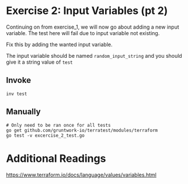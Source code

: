 # Exercise 2: Input Variables (pt 2)

Continuing on from exercise_1, we will now go about adding a new input variable. The test here will fail due to input variable not existing.

Fix this by adding the wanted input variable.

The input variable should be named `random_input_string` and you should give it a string value of `test`

## Invoke
```
inv test
```

## Manually
```
# Only need to be ran once for all tests
go get github.com/gruntwork-io/terratest/modules/terraform
go test -v excercise_2_test.go
```

# Additional Readings
https://www.terraform.io/docs/language/values/variables.html
